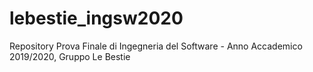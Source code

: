 # lebestie_ingsw2020

Repository Prova Finale di Ingegneria del Software - Anno Accademico 2019/2020, Gruppo Le Bestie

